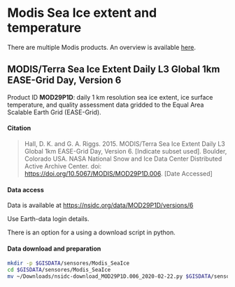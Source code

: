 # Modis Sea Ice extent and temperature

There are multiple Modis products. An overview is available [here](https://nsidc.org/data/modis/data_summaries).

## MODIS/Terra Sea Ice Extent Daily L3 Global 1km EASE-Grid Day, Version 6

Product ID **MOD29P1D**: daily 1 km resolution sea ice extent, ice surface temperature, and quality assessment data gridded to the Equal Area Scalable Earth Grid (EASE-Grid).


#### Citation
> Hall, D. K. and G. A. Riggs. 2015. MODIS/Terra Sea Ice Extent Daily L3 Global 1km EASE-Grid Day, Version 6. [Indicate subset used]. Boulder, Colorado USA. NASA National Snow and Ice Data Center Distributed Active Archive Center. doi: https://doi.org/10.5067/MODIS/MOD29P1D.006. [Date Accessed]

#### Data access

Data is available at https://nsidc.org/data/MOD29P1D/versions/6

Use Earth-data login details.

There is an option for a using a download script in python.

#### Data download and preparation

```sh
mkdir -p $GISDATA/sensores/Modis_SeaIce
cd $GISDATA/sensores/Modis_SeaIce
mv ~/Downloads/nsidc-download_MOD29P1D.006_2020-02-22.py $GISDATA/sensores/Modis_SeaIce

```
